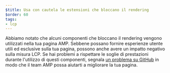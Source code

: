 ```yaml
---
$title: Usa con cautela le estensioni che bloccano il rendering
$order: 60
tags:
- lcp
---
```


Abbiamo notato che alcuni componenti che bloccano il rendering vengono utilizzati nella tua pagina AMP. Sebbene possano fornire esperienze utente utili ed esclusive sulla tua pagina, possono anche avere un impatto negativo sulla misura LCP. Se hai problemi a rispettare le soglie di prestazioni durante l'utilizzo di questi componenti, segnala [un problema su GitHub](https://github.com/ampproject/amphtml/issues/new?assignees=&labels=Type%3A+Page+experience&template=page-experience.md&title=Page+experience+issue) in modo che il team AMP possa aiutarti a migliorare la tua pagina.
